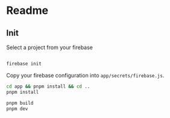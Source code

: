 # Readme

## Init

Select a project from your firebase

```bash

firebase init
```

Copy your firebase configuration into `app/secrets/firebase.js`.

```bash
cd app && pnpm install && cd ..
pnpm install

pnpm build
pnpm dev
```
